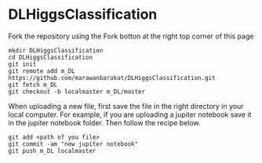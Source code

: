 # DLHiggsClassification

Fork the repository using the Fork botton at the right top corner of this page

```
mkdir DLHiggsClassification
cd DLHiggsClassification
git init
git remote add m_DL https://github.com/marawanbarakat/DLHiggsClassification.git  
git fetch m_DL
git checkout -b localmaster m_DL/master
```

When uploading a new file, first save the file in the right directory in your local computer.
For example, if you are uploading a jupiter notebook save it in the jupiter notebook folder. 
Then follow the recipe below.

```
git add <path of you file>
git commit -am "new jupiter notebook"
git push m_DL localmaster
```  


